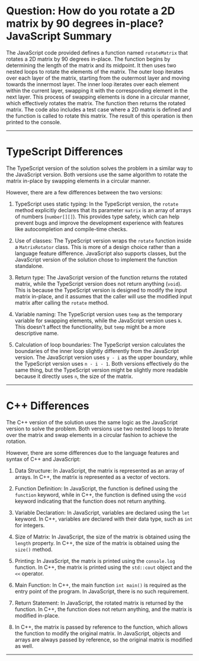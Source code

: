 # Question: How do you rotate a 2D matrix by 90 degrees in-place? JavaScript Summary

The JavaScript code provided defines a function named `rotateMatrix` that rotates a 2D matrix by 90 degrees in-place. The function begins by determining the length of the matrix and its midpoint. It then uses two nested loops to rotate the elements of the matrix. The outer loop iterates over each layer of the matrix, starting from the outermost layer and moving towards the innermost layer. The inner loop iterates over each element within the current layer, swapping it with the corresponding element in the next layer. This process of swapping elements is done in a circular manner, which effectively rotates the matrix. The function then returns the rotated matrix. The code also includes a test case where a 2D matrix is defined and the function is called to rotate this matrix. The result of this operation is then printed to the console.

---

# TypeScript Differences

The TypeScript version of the solution solves the problem in a similar way to the JavaScript version. Both versions use the same algorithm to rotate the matrix in-place by swapping elements in a circular manner. 

However, there are a few differences between the two versions:

1. TypeScript uses static typing: In the TypeScript version, the `rotate` method explicitly declares that its parameter `matrix` is an array of arrays of numbers (`number[][]`). This provides type safety, which can help prevent bugs and improve the development experience with features like autocompletion and compile-time checks.

2. Use of classes: The TypeScript version wraps the `rotate` function inside a `MatrixRotator` class. This is more of a design choice rather than a language feature difference. JavaScript also supports classes, but the JavaScript version of the solution chose to implement the function standalone.

3. Return type: The JavaScript version of the function returns the rotated matrix, while the TypeScript version does not return anything (`void`). This is because the TypeScript version is designed to modify the input matrix in-place, and it assumes that the caller will use the modified input matrix after calling the `rotate` method.

4. Variable naming: The TypeScript version uses `temp` as the temporary variable for swapping elements, while the JavaScript version uses `k`. This doesn't affect the functionality, but `temp` might be a more descriptive name.

5. Calculation of loop boundaries: The TypeScript version calculates the boundaries of the inner loop slightly differently from the JavaScript version. The JavaScript version uses `y - i` as the upper boundary, while the TypeScript version uses `n - i - 1`. Both versions effectively do the same thing, but the TypeScript version might be slightly more readable because it directly uses `n`, the size of the matrix.

---

# C++ Differences

The C++ version of the solution uses the same logic as the JavaScript version to solve the problem. Both versions use two nested loops to iterate over the matrix and swap elements in a circular fashion to achieve the rotation. 

However, there are some differences due to the language features and syntax of C++ and JavaScript:

1. Data Structure: In JavaScript, the matrix is represented as an array of arrays. In C++, the matrix is represented as a vector of vectors.

2. Function Definition: In JavaScript, the function is defined using the `function` keyword, while in C++, the function is defined using the `void` keyword indicating that the function does not return anything.

3. Variable Declaration: In JavaScript, variables are declared using the `let` keyword. In C++, variables are declared with their data type, such as `int` for integers.

4. Size of Matrix: In JavaScript, the size of the matrix is obtained using the `length` property. In C++, the size of the matrix is obtained using the `size()` method.

5. Printing: In JavaScript, the matrix is printed using the `console.log` function. In C++, the matrix is printed using the `std::cout` object and the `<<` operator.

6. Main Function: In C++, the main function `int main()` is required as the entry point of the program. In JavaScript, there is no such requirement.

7. Return Statement: In JavaScript, the rotated matrix is returned by the function. In C++, the function does not return anything, and the matrix is modified in-place.

8. In C++, the matrix is passed by reference to the function, which allows the function to modify the original matrix. In JavaScript, objects and arrays are always passed by reference, so the original matrix is modified as well.

---
